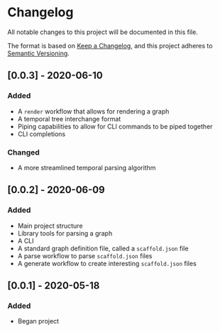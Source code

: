 # Changelog
All notable changes to this project will be documented in this file.

The format is based on [Keep a Changelog](https://keepachangelog.com/en/1.0.0/),
and this project adheres to [Semantic Versioning](https://semver.org/spec/v2.0.0.html).


## [0.0.3] - 2020-06-10


### Added
 - A `render` workflow that allows for rendering a graph
 - A temporal tree interchange format
 - Piping capabilities to allow for CLI commands to be piped together
 - CLI completions

### Changed
 - A more streamlined temporal parsing algorithm


## [0.0.2] - 2020-06-09


### Added
 - Main project structure
 - Library tools for parsing a graph
 - A CLI
 - A standard graph definition file, called a `scaffold.json` file
 - A parse workflow to parse `scaffold.json` files
 - A generate workflow to create interesting `scaffold.json` files


## [0.0.1] - 2020-05-18


### Added
 - Began project
